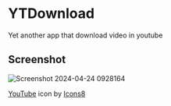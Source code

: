 # YTDownload
 Yet another app that download video in youtube

## Screenshot
![Screenshot 2024-04-24 0928164](https://github.com/seizue/YTDownload/assets/25120376/8a26a370-2f58-4a05-8084-78763aa68c3c)

<a target="_blank" href="https://icons8.com/icon/89261/youtube">YouTube</a> icon by <a target="_blank" href="https://icons8.com">Icons8</a>
